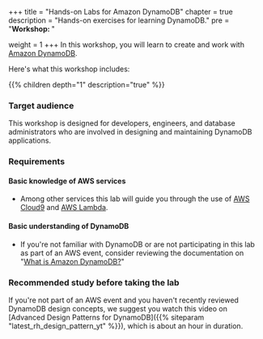 +++
title = "Hands-on Labs for Amazon DynamoDB"
chapter = true
description = "Hands-on exercises for learning DynamoDB."
pre = "<b>Workshop: </b>"

weight = 1
+++
In this workshop, you will learn to create and work with [Amazon DynamoDB](https://docs.aws.amazon.com/amazondynamodb/latest/developerguide/Introduction.html).

Here's what this workshop includes:

{{% children depth="1" description="true" %}}

### Target audience

This workshop is designed for developers, engineers, and database administrators who are involved in designing and maintaining DynamoDB applications.

### Requirements
#### Basic knowledge of AWS services
- Among other services this lab will guide you through the use of [AWS Cloud9](https://aws.amazon.com/cloud9/) and [AWS Lambda](https://aws.amazon.com/lambda/).

#### Basic understanding of DynamoDB
- If you're not familiar with DynamoDB or are not participating in this lab as part of an AWS event, consider reviewing the documentation on "[What is Amazon DynamoDB?](https://docs.aws.amazon.com/amazondynamodb/latest/developerguide/Introduction.html)"

### Recommended study before taking the lab

If you're not part of an AWS event and you haven't recently reviewed DynamoDB design concepts, we suggest you watch this video on [Advanced Design Patterns for DynamoDB]({{% siteparam "latest_rh_design_pattern_yt" %}}), which is about an hour in duration.
